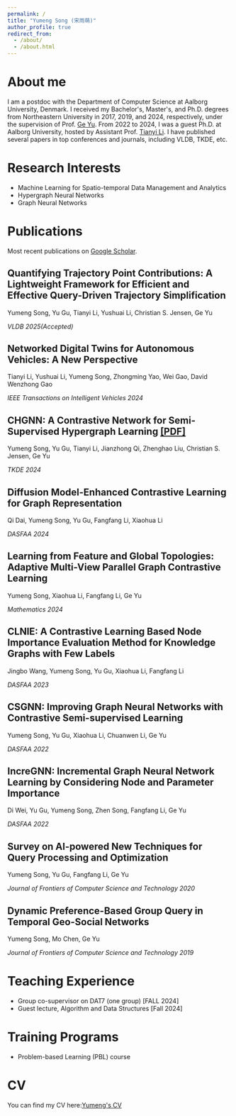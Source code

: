 ```yaml
---
permalink: /
title: "Yumeng Song (宋雨萌)"
author_profile: true
redirect_from: 
  - /about/
  - /about.html
---
```


About me
======

   I am a postdoc with the Department of Computer Science at Aalborg University, Denmark. I received my Bachelor's, Master's, and Ph.D. degrees from Northeastern University in 2017, 2019, and 2024, respectively, under the supervision of Prof. [Ge Yu](http://faculty.neu.edu.cn/yuge/en/index.html). From 2022 to 2024, I was a guest Ph.D. at Aalborg University, hosted by Assistant Prof. [Tianyi Li](http://tianyili.site/).  I have published several papers in top conferences and journals, including VLDB, TKDE, etc.



Research Interests
======

  * Machine Learning for Spatio-temporal Data Management and Analytics
  * Hypergraph Neural Networks
  * Graph Neural Networks

Publications
======
Most recent publications on [Google Scholar](https://scholar.google.com/citations?user=4d_LdhQAAAAJ&hl=en).

## Quantifying Trajectory Point Contributions: A Lightweight Framework for Efficient and Effective Query-Driven Trajectory Simplification

Yumeng Song, Yu Gu, Tianyi Li, Yushuai Li, Christian S. Jensen, Ge Yu

_VLDB 2025(Accepted)_

## Networked Digital Twins for Autonomous Vehicles: A New Perspective

Tianyi Li, Yushuai Li, Yumeng Song, Zhongming Yao, Wei Gao, David Wenzhong Gao

_IEEE Transactions on Intelligent Vehicles 2024_


## CHGNN: A Contrastive Network for Semi-Supervised Hypergraph Learning [\[PDF\]](https://ieeexplore.ieee.org/stamp/stamp.jsp?arnumber=10478209)

Yumeng Song, Yu Gu, Tianyi Li, Jianzhong Qi, Zhenghao Liu, Christian S. Jensen, Ge Yu

_TKDE 2024_

## Diffusion Model-Enhanced Contrastive Learning for Graph Representation 

Qi Dai, Yumeng Song, Yu Gu, Fangfang Li, Xiaohua Li

_DASFAA 2024_

## Learning from Feature and Global Topologies: Adaptive Multi-View Parallel Graph Contrastive Learning 

Yumeng Song, Xiaohua Li, Fangfang Li,  Ge Yu

_Mathematics 2024_

## CLNIE: A Contrastive Learning Based Node Importance Evaluation Method for Knowledge Graphs with Few Labels 

Jingbo Wang, Yumeng Song, Yu Gu, Xiaohua Li,  Fangfang Li

_DASFAA 2023_

## CSGNN: Improving Graph Neural Networks with Contrastive Semi-supervised Learning 

Yumeng Song, Yu Gu, Xiaohua Li, Chuanwen Li, Ge Yu

_DASFAA 2022_

## IncreGNN: Incremental Graph Neural Network Learning by Considering Node and Parameter Importance 

Di Wei, Yu Gu, Yumeng Song, Zhen Song, Fangfang Li, Ge Yu

_DASFAA 2022_

## Survey on AI-powered New Techniques for Query Processing and Optimization 

Yumeng Song, Yu Gu, Fangfang Li, Ge Yu

_Journal of Frontiers of Computer Science and Technology 2020_

## Dynamic Preference-Based Group Query in Temporal Geo-Social Networks

Yumeng Song, Mo Chen, Ge Yu

_Journal of Frontiers of Computer Science and Technology 2019_


Teaching Experience
======
* Group co-supervisor on DAT7 (one group)  \[FALL 2024\]
* Guest lecture, Algorithm and Data Structures \[Fall 2024\]
  
Training Programs
=====
*  Problem-based Learning (PBL) course


CV
=====
You can find my CV here:[Yumeng's CV](../assets/CV.pdf)
